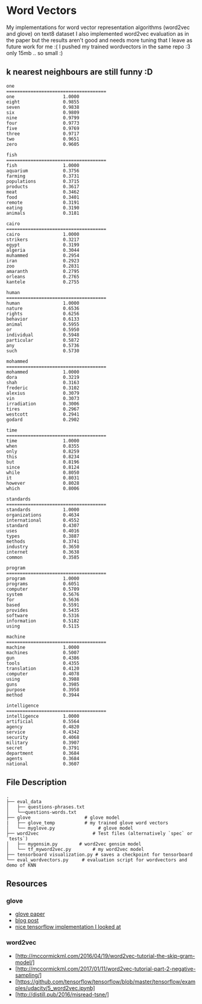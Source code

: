 # Word Vectors
My implementations for word vector representation algorithms (word2vec and glove) on text8 dataset 
I also implemented word2vec evaluation as in the paper but the results aren't good and needs more tuning that I leave as future work for me :(
I pushed my trained wordvectors in the same repo :3 only 15mb .. so small :)

## k nearest neighbours are still funny :D

```
one
=====================================
one                  1.0000
eight                0.9855
seven                0.9838
six                  0.9809
nine                 0.9799
four                 0.9773
five                 0.9769
three                0.9717
two                  0.9651
zero                 0.9605

fish
=====================================
fish                 1.0000
aquarium             0.3756
farming              0.3731
populations          0.3715
products             0.3617
meat                 0.3462
food                 0.3401
remote               0.3191
eating               0.3190
animals              0.3181

cairo
=====================================
cairo                1.0000
strikers             0.3217
egypt                0.3199
algeria              0.3044
muhammed             0.2954
iran                 0.2923
zoo                  0.2831
amaranth             0.2795
orleans              0.2765
kantele              0.2755

human
=====================================
human                1.0000
nature               0.6536
rights               0.6256
behavior             0.6133
animal               0.5955
or                   0.5950
individual           0.5948
particular           0.5872
any                  0.5736
such                 0.5730

mohammed
=====================================
mohammed             1.0000
dora                 0.3219
shah                 0.3163
frederic             0.3102
alexius              0.3079
vin                  0.3073
irradiation          0.3006
tires                0.2967
westcott             0.2941
godard               0.2902

time
=====================================
time                 1.0000
when                 0.8355
only                 0.8259
this                 0.8234
but                  0.8196
since                0.8124
while                0.8050
it                   0.8031
however              0.8028
which                0.8006

standards
=====================================
standards            1.0000
organizations        0.4634
international        0.4552
standard             0.4307
uses                 0.4016
types                0.3887
methods              0.3741
industry             0.3650
internet             0.3638
common               0.3585

program
=====================================
program              1.0000
programs             0.6051
computer             0.5709
system               0.5676
for                  0.5636
based                0.5591
provides             0.5435
software             0.5316
information          0.5182
using                0.5115

machine
=====================================
machine              1.0000
machines             0.5007
gun                  0.4386
tools                0.4355
translation          0.4120
computer             0.4078
using                0.3988
guns                 0.3985
purpose              0.3958
method               0.3944

intelligence
=====================================
intelligence         1.0000
artificial           0.5564
agency               0.4820
service              0.4342
security             0.4068
military             0.3907
secret               0.3791
department           0.3684
agents               0.3684
national             0.3607
```
## File Description
    .
    ├── eval_data               
    │   ├── questions-phrases.txt           
    │   └──questions-words.txt         
    ├── glove                    # glove model
    |   ├── glove_temp           # my trained glove word vectors  
    │   └── myglove.py                # glove model
    ├── word2vec                    # Test files (alternatively `spec` or `tests`)
    │   ├── mygensim.py        # word2vec gensim model
    │   └── tf_myword2vec.py        # my word2vec model
    ├── tensorboard visualization.py # saves a checkpoint for tensorboard
    └── eval_wordvectors.py     # evaluation script for wordvectors and demo of KNN
    

## Resources

### glove
* [glove paper](https://nlp.stanford.edu/pubs/glove.pdf)
* [blog post](http://www.foldl.me/2014/glove-python/)
* [nice tensorflow implementation I looked at](https://github.com/GradySimon/tensorflow-glove)

### word2vec
* [http://mccormickml.com/2016/04/19/word2vec-tutorial-the-skip-gram-model/]
* [http://mccormickml.com/2017/01/11/word2vec-tutorial-part-2-negative-sampling/]
* [https://github.com/tensorflow/tensorflow/blob/master/tensorflow/examples/udacity/5_word2vec.ipynb]
* [http://distill.pub/2016/misread-tsne/]


